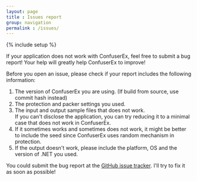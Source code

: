 ```yaml
---
layout: page
title : Issues report
group: navigation
permalink : /issues/
---
```

{% include setup %}

If your application does not work with ConfuserEx, feel free to submit a bug 
report! Your help will greatly help ConfuserEx to improve!

Before you open an issue, please check if your report includes the following 
information:

1. The version of ConfuserEx you are using. (If build from source, use commit 
hash instead)
2. The protection and packer settings you used.
3. The input and output sample files that does not work.  
   If you can't disclose the application, you can try reducing it to a minimal 
   case that does not work in ConfuserEx.
4. If it sometimes works and sometimes does not work, it might be better to 
   include the seed since ConfuserEx uses random mechanism in protection.
5. If the output doesn't work, please include the platform, OS and the version 
   of .NET you used.

You could submit the bug report at the 
[GitHub issue tracker](https://github.com/yck1509/ConfuserEx/issues). I'll try 
to fix it as soon as possible!